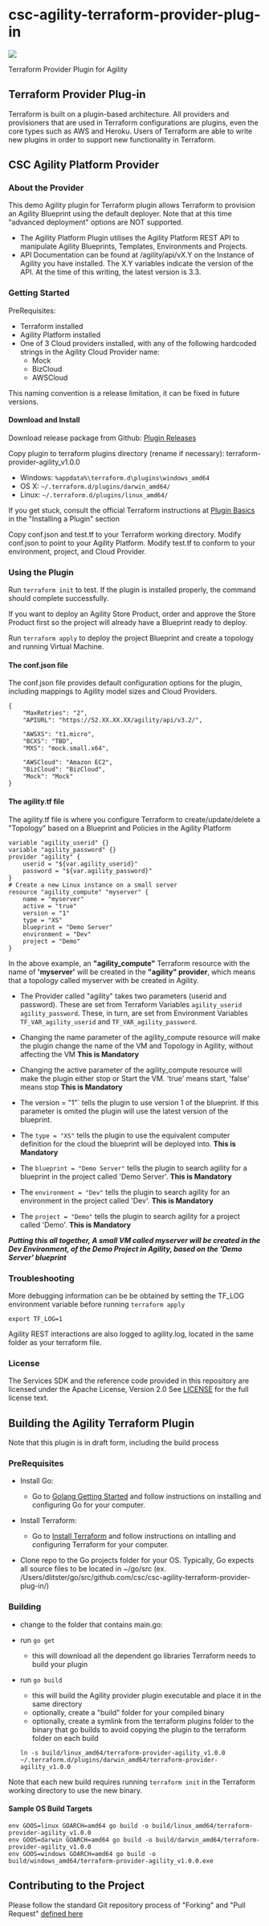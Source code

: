 # csc-agility-terraform-provider-plug-in
[<img src="http://assets1.csc.com/home/images/logo.png">](http://csc.com/)

Terraform Provider Plugin for Agility



## Terraform Provider Plug-in
Terraform is built on a plugin-based architecture. All providers and provisioners that are used in Terraform configurations are plugins, even the core types such as AWS and Heroku. Users of Terraform are able to write new plugins in order to support new functionality in Terraform. 

## CSC Agility Platform Provider 
### About the Provider
This demo Agility plugin for Terraform plugin allows Terraform to provision an Agility Blueprint using the default deployer.  Note that at this time "advanced deployment" options are NOT supported.

- The Agility Platform Plugin utilises the Agility Platform REST API to manipulate Agility Blueprints, Templates, Environments and Projects.
- API Documentation can be found at /agility/api/vX.Y on the Instance of Agility you have installed. The X.Y variables indicate the version of the API. At the time of this writing, the latest version is 3.3.


 
### Getting Started 

PreRequisites:

 - Terraform installed
 - Agility Platform installed
 - One of 3 Cloud providers installed, with any of the following hardcoded strings in the Agility Cloud Provider name:
    - Mock
    - BizCloud
    - AWSCloud

This naming convention is a release limitation, it can be fixed in future versions.

#### Download and Install
Download release package from Github: [Plugin Releases](https://github.com/dxc-technology/csc-agility-terraform-provider-plug-in/releases)

Copy plugin to terraform plugins directory (rename if necessary):
terraform-provider-agility_v1.0.0

- Windows: `%appdata%\terraform.d\plugins\windows_amd64`
- OS X:    `~/.terraform.d/plugins/darwin_amd64/`
- Linux:   `~/.terraform.d/plugins/linux_amd64/`

If you get stuck, consult the official Terraform instructions at [Plugin Basics](https://www.terraform.io/docs/plugins/basics.html) in the "Installing a Plugin" section

Copy conf.json and test.tf to your Terraform working directory.  Modify conf.json to point to your Agility Platform.  Modify test.tf to conform to your environment, project, and Cloud Provider.



### Using the Plugin

Run `terraform init` to test.  If the plugin is installed properly, the command should complete successfully.  

If you want to deploy an Agility Store Product, order and approve the Store Product first so the project will already have a Blueprint ready to deploy.

Run `terraform apply` to deploy the project Blueprint and create a topology and running Virtual Machine. 

#### The conf.json file

The conf.json file provides default configuration options for the plugin, including mappings to Agility model sizes and Cloud Providers.

```
{
    "MaxRetries": "2",
    "APIURL": "https://52.XX.XX.XX/agility/api/v3.2/",

    "AWSXS": "t1.micro",
    "BCXS": "TBD",
    "MXS": "mock.small.x64",
    
    "AWSCloud": "Amazon EC2",
    "BizCloud": "BizCloud",
    "Mock": "Mock"
}
```



#### The agility.tf file
The agility.tf file is where you configure Terraform to create/update/delete a "Topology" based on a Blueprint and Policies in the Agility Platform

```
variable "agility_userid" {}
variable "agility_password" {}
provider "agility" {
    userid = "${var.agility_userid}"
    password = "${var.agility_password}"
}
# Create a new Linux instance on a small server
resource "agility_compute" "myserver" {
    name = "myserver"
    active = "true"
    version = "1"
    type = "XS"
    blueprint = "Demo Server"
    environment = "Dev"
    project = "Demo"
}
```

In the above example, an **"agility_compute"** Terraform resource with the name of **'myserver'** will be created in the **"agility" provider**, which means that a topology called myserver with be created in Agility.

- The Provider called "agility" takes two parameters (userid and password). These are set from Terraform Variables ```agility_userid``` ```agility_password```. These, in turn, are set from Environment Variables ```TF_VAR_agility_userid``` and ```TF_VAR_agility_password```.

- Changing the name parameter of the agility_compute resource will make the plugin change the name of the VM and Topology in Agility, without affecting the VM **This is Mandatory**

- Changing the active parameter of the agility_compute resource will make the plugin either stop or Start the VM. 'true' means start, 'false' means stop **This is Mandatory**

- The version = "1"` tells the plugin to use version 1 of the blueprint. If this parameter is omited the plugin will use the latest version of the blueprint.

- The `type = "XS"` tells the plugin to use the equivalent computer definition for the cloud the blueprint will be deployed into. **This is Mandatory**

- The `blueprint = "Demo Server"` tells the plugin to search agility for a blueprint in the project called 'Demo Server'. **This is Mandatory**

- The `environment = "Dev"` tells the plugin to search agility for an environment in the project called 'Dev'. **This is Mandatory**

- The `project = "Demo"` tells the plugin to search agility for a project called 'Demo'. **This is Mandatory**

***Putting this all together, A small VM called myserver will be created in the Dev Environment, of the Demo Project in Agility, based on the 'Demo Server' blueprint***

### Troubleshooting
More debugging information can be be obtained by setting the TF_LOG environment variable before running `terraform apply`

```export TF_LOG=1```

Agility REST interactions are also logged to agility.log, located in the same folder as your terraform file.

### License
The Services SDK and the reference code provided in this repository are licensed under the Apache License, Version 2.0
See [LICENSE](https://github.com/csc/csc-agility-terraform-provider-plug-in/blob/master/LICENSE) for the full license text.

## Building the Agility Terraform Plugin

Note that this plugin is in draft form, including the build process

### PreRequisites

- Install Go: 
    + Go to [Golang Getting Started](https://golang.org/doc/install) and follow instructions on installing and configuring Go for your computer.

- Install Terraform:
   + Go to [Install Terraform](https://www.terraform.io/intro/getting-started/install.html) and follow instructions on intalling and configuring Terraform for your computer.

- Clone repo to the Go projects folder for your OS.  Typically, Go expects all source files to be located in ~/go/src (ex. /Users/dlitster/go/src/github.com/csc/csc-agility-terraform-provider-plug-in/)   


### Building

- change to the folder that contains main.go:
- run ```go get```  
  + this will download all the dependent go libraries Terraform needs to build your plugin  
- run ```go build```  
    + this will build the Agility provider plugin executable and place it in the same directory
    + optionally, create a "build" folder for your compiled binary
    + optionally, create a symlink from the terraform plugins folder to the binary that go builds to avoid copying the plugin to the terraform folder on each build

    `ln -s build/linux_amd64/terraform-provider-agility_v1.0.0 ~/.terraform.d/plugins/darwin_amd64/terraform-provider-agility_v1.0.0`

Note that each new build requires running `terraform init` in the Terraform working directory to use the new binary.

#### Sample OS Build Targets

```
env GOOS=linux GOARCH=amd64 go build -o build/linux_amd64/terraform-provider-agility_v1.0.0
env GOOS=darwin GOARCH=amd64 go build -o build/darwin_amd64/terraform-provider-agility_v1.0.0
env GOOS=windows GOARCH=amd64 go build -o build/windows_amd64/terraform-provider-agility_v1.0.0.exe
```




## Contributing to the Project 
Please follow the standard Git repository process of "Forking" and "Pull Request" [defined here](https://guides.github.com/activities/forking/)


